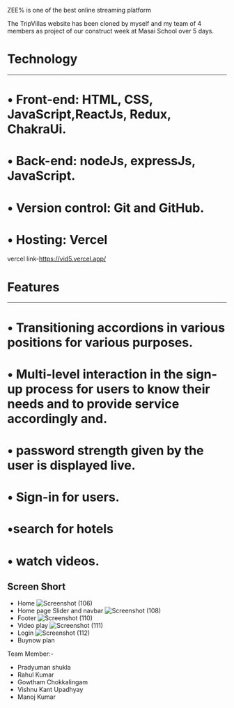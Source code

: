ZEE% is one of the best online streaming platform

The TripVillas website has been cloned by myself and my team of 4 members as project of our construct week at Masai School over 5 days.

<h1>Technology</h1>
<hr>
<h1>&#x2022; Front-end: HTML, CSS, JavaScript,ReactJs, Redux, ChakraUi.</h1>
<h1>&#x2022; Back-end: nodeJs, expressJs, JavaScript.</h1>
<h1>&#x2022; Version control: Git and GitHub.</h1>
<h1>&#x2022; Hosting: Vercel</h1>


vercel link-https://vid5.vercel.app/

<h1>Features</h1>
<hr>
<h1>&#x2022; Transitioning accordions in various positions for various purposes.</h1>
<h1>&#x2022; Multi-level interaction in the sign-up process for users to know their needs and to provide service accordingly and.</h1>
<h1>&#x2022; password strength given by the user is displayed live.</h1>
<h1>&#x2022; Sign-in for users.</h1>
<h1>&#x2022;search for hotels</h1>
<h1>&#x2022; watch videos.</h1>




## Screen Short
- Home
![Screenshot (106)](https://user-images.githubusercontent.com/97114184/201617825-a6248c41-9803-49ae-9594-0aef2f08b784.png)
- Home page Slider and navbar
![Screenshot (108)](https://user-images.githubusercontent.com/97114184/201617919-13fd1f3e-a247-4a73-ae7d-b99dc5c71bdd.png)
- Footer
![Screenshot (110)](https://user-images.githubusercontent.com/97114184/201619860-6e3a5446-d11f-4741-a29f-2b1883ceecf2.png)
- Video play
![Screenshot (111)](https://user-images.githubusercontent.com/97114184/201618035-ab6b60ea-6d7b-4449-8587-2e3dc4463e1e.png)
- Login
![Screenshot (112)](https://user-images.githubusercontent.com/97114184/201618076-5a5da62e-3bd7-450b-b462-fec2e5e81697.png)
- Buynow plan


Team Member:-
- Pradyuman shukla
- Rahul Kumar
- Gowtham Chokkalingam
- Vishnu Kant Upadhyay
- Manoj Kumar
